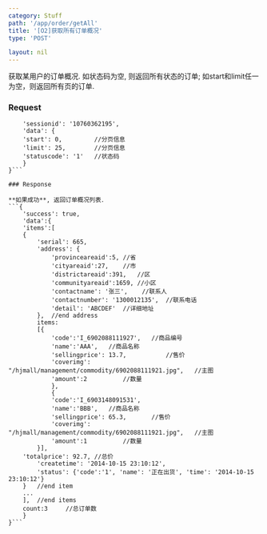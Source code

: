 ```yaml
---
category: Stuff
path: '/app/order/getAll'
title: '[O2]获取所有订单概况'
type: 'POST'

layout: nil
---
```


获取某用户的订单概况. 如状态码为空, 则返回所有状态的订单; 如start和limit任一为空，则返回所有页的订单.

### Request

```{
    'sessionid': '10760362195',
    'data': {
	'start': 0,			//分页信息
	'limit': 25,		//分页信息
	'statuscode': '1'	//状态码
    }
}```

### Response

**如果成功**, 返回订单概况列表．
```{
    'success': true,
    'data':{
	'items':[
	{
	    'serial': 665,
	    'address': {
	    	'provinceareaid':5,	//省
	    	'cityareaid':27,	//市
	    	'districtareaid':391,	//区
	    	'communityareaid':1659,	//小区
	    	'contactname': '张三',	//联系人
	    	'contactnumber': '1300012135',	//联系电话
	    	'detail': 'ABCDEF'	//详细地址
	    },	//end address
	    items:
	    [{
			'code':'I_6902088111927',	//商品编号
			'name':'AAA',	//商品名称
			'sellingprice': 13.7,			//售价
			'coverimg': "/hjmall/management/commodity/6902088111921.jpg",	//主图
			'amount':2			//数量
			},
			{
			'code':'I_6903148091531',
			'name':'BBB',	//商品名称
			'sellingprice': 65.3,		//售价
			'coverimg': "/hjmall/management/commodity/6902088111921.jpg",	//主图
			'amount':1			//数量
		}],	
	'totalprice': 92.7,	//总价
	    'createtime': '2014-10-15 23:10:12',
	    'status': {'code':'1', 'name': '正在出货', 'time': '2014-10-15 23:10:12'}
	}	//end item
	...
	],	//end items
	count:3		//总订单数
    }
}```